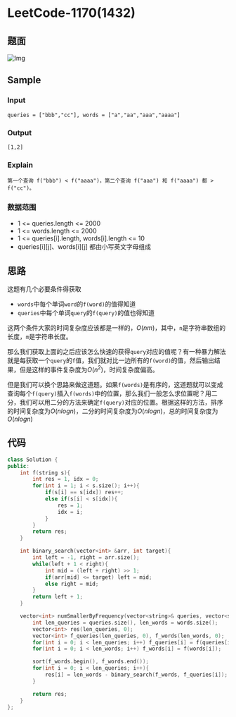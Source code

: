 # LeetCode-1170(1432)

## 题面

![Img](https://cdn.jsdelivr.net/gh/zhangyufeng0123/ImageHosting/img/yank-note-picgo-img-20230610104927.png)

## Sample

### Input

```
queries = ["bbb","cc"], words = ["a","aa","aaa","aaaa"]
```

### Output

```
[1,2]
```

### Explain

```
第一个查询 f("bbb") < f("aaaa")，第二个查询 f("aaa") 和 f("aaaa") 都 > f("cc")。
```

### 数据范围

- 1 <= queries.length <= 2000
- 1 <= words.length <= 2000
- 1 <= queries[i].length, words[i].length <= 10
- queries[i][j]、words[i][j] 都由小写英文字母组成

## 思路

这题有几个必要条件得获取
- `words`中每个单词`word`的`f(word)`的值得知道
- `queries`中每个单词`query`的`f(query)`的值也得知道

这两个条件大家的时间复杂度应该都是一样的，$O(nm)$，其中，`n`是字符串数组的长度，`m`是字符串长度。

那么我们获取上面的之后应该怎么快速的获得`query`对应的值呢？有一种暴力解法就是每获取一个`query`的`f`值，我们就对比一边所有的`f(word)`的值，然后输出结果，但是这样的事件复杂度为$O(n^2)$，时间复杂度偏高。

但是我们可以换个思路来做这道题。如果`f(words)`是有序的，这道题就可以变成查询每个`f(query)`插入`f(words)`中的位置，那么我们一般怎么求位置呢？用二分，我们可以用二分的方法来确定`f(query)`对应的位置。根据这样的方法，排序的时间复杂度为$O(nlogn)$，二分的时间复杂度为$O(nlogn)$，总的时间复杂度为$O(nlogn)$

## 代码

```C++
class Solution {
public:
    int f(string s){
        int res = 1, idx = 0;
        for(int i = 1; i < s.size(); i++){
            if(s[i] == s[idx]) res++;
            else if(s[i] < s[idx]){
                res = 1;
                idx = i;
            }
        }
        return res;
    }

    int binary_search(vector<int> &arr, int target){
        int left = -1, right = arr.size();
        while(left + 1 < right){
            int mid = (left + right) >> 1;
            if(arr[mid] <= target) left = mid;
            else right = mid;
        }
        return left + 1;
    }

    vector<int> numSmallerByFrequency(vector<string>& queries, vector<string>& words) {
        int len_queries = queries.size(), len_words = words.size();
        vector<int> res(len_queries, 0);
        vector<int> f_queries(len_queries, 0), f_words(len_words, 0);
        for(int i = 0; i < len_queries; i++) f_queries[i] = f(queries[i]);
        for(int i = 0; i < len_words; i++) f_words[i] = f(words[i]);

        sort(f_words.begin(), f_words.end());
        for(int i = 0; i < len_queries; i++){
            res[i] = len_words - binary_search(f_words, f_queries[i]);
        }

        return res;
    }
};
```
